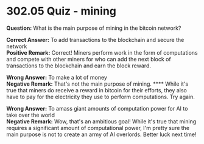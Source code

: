 # 302.05 Quiz - mining

**Question:** What is the main purpose of mining in the bitcoin network?

**Correct Answer:** To add transactions to the blockchain and secure the network\
**Positive Remark:** Correct! Miners perform work in the form of computations and compete with other miners for who can add the next block of transactions to the blockchain and earn the block reward.

**Wrong Answer:** To make a lot of money\
**Negative Remark:** That's not the main purpose of mining. **** While it's true that miners do receive a reward in bitcoin for their efforts, they also have to pay for the electricity they use to perform computations. Try again.

**Wrong Answer:** To amass giant amounts of computation power for AI to take over the world\
**Negative Remark:** Wow, that's an ambitious goal! While it's true that mining requires a significant amount of computational power, I'm pretty sure the main purpose is not to create an army of AI overlords. Better luck next time!

